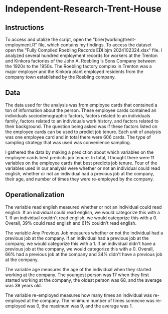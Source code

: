# Independent-Research-Trent-House
## **Instructions**
To access and utalize the script, open the "brier(working)trent-employment.R" file, which contains my findings. To access the dataset open the "Fully Compiled Roebling Records EDI bjm 2024102324.xlsx" file. 
I analyzed several hundred employment records for workers at the Trenton and Kinkora factories of the John A. Roebling ‘s Sons Company between the 1920s to the 1950s. The Roebling factory complex in Trenton was a major employer and the Kinkora plant employed residents from the company town established by the Roebling company.

## **Data**
The data used for the analysis was from employee cards that contained a ton of information about the person. These employee cards contained an individuals sociodemographic factors, factors related to an individuals family, factors related to an individuals work history, and factors related to their background. The question being asked was if these factors listed on the employee cards can be used to predict job tenure. Each unit of analysis was one employee card and in total there were 606 cards. The type of sampling strategy that was used was convenience sampling. 

I gathered the data by making a prediction about which variables on the employee cards best predicts job tenure. In total, I thought there were 11 variables on the employee cards that best predicts job tenure. Four of the variables used in our analysis were whether or not an individual could read english, whether or not an individual had a previous job at the company, their age, and number of times they were re-employed by the company.

## **Operationalization**
The variable read english measured whether or not an individual could read english. If an individual could read english, we would categorize this with a 1. If an individual couldn't read english, we would categorize this with a 0. Overall, 39% could read english and 61% couldn't read english.

The variable Any Previous Job measures whether or not the individual had a previous job at the company. If an individual had a previous job at the company, we would categorize this with a 1. If an individual didn't have a previous job at the company, we would categorize this with a 0. Overall, 66% had a previous job at the company and 34% didn't have a previous job at the company.

The variable age measures the age of the individual when they started working at the company. The youngest person was 17 when they first started working at the company, the oldest person was 68, and the average was 39 years old.

The variable re-employed measures how many times an individual was re-employed at the company. The minimum number of times someone was re-employed was 0, the maximum was 9, and the average was 1.
